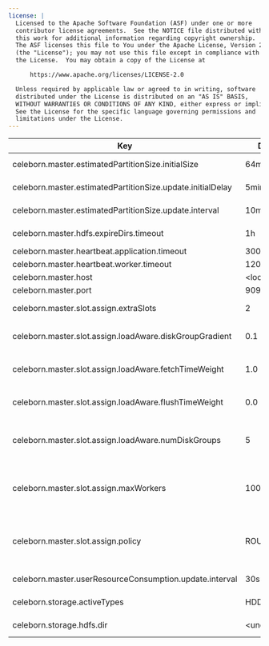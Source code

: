 ```yaml
---
license: |
  Licensed to the Apache Software Foundation (ASF) under one or more
  contributor license agreements.  See the NOTICE file distributed with
  this work for additional information regarding copyright ownership.
  The ASF licenses this file to You under the Apache License, Version 2.0
  (the "License"); you may not use this file except in compliance with
  the License.  You may obtain a copy of the License at

      https://www.apache.org/licenses/LICENSE-2.0

  Unless required by applicable law or agreed to in writing, software
  distributed under the License is distributed on an "AS IS" BASIS,
  WITHOUT WARRANTIES OR CONDITIONS OF ANY KIND, either express or implied.
  See the License for the specific language governing permissions and
  limitations under the License.
---
```


<!--begin-include-->
| Key | Default | Description | Since |
| --- | ------- | ----------- | ----- |
| celeborn.master.estimatedPartitionSize.initialSize | 64mb | Initial partition size for estimation, it will change according to runtime stats. | 0.3.0 | 
| celeborn.master.estimatedPartitionSize.update.initialDelay | 5min | Initial delay time before start updating partition size for estimation. | 0.3.0 | 
| celeborn.master.estimatedPartitionSize.update.interval | 10min | Interval of updating partition size for estimation. | 0.3.0 | 
| celeborn.master.hdfs.expireDirs.timeout | 1h | The timeout for a expire dirs to be deleted on HDFS. | 0.3.0 | 
| celeborn.master.heartbeat.application.timeout | 300s | Application heartbeat timeout. | 0.3.0 | 
| celeborn.master.heartbeat.worker.timeout | 120s | Worker heartbeat timeout. | 0.3.0 | 
| celeborn.master.host | &lt;localhost&gt; | Hostname for master to bind. | 0.2.0 | 
| celeborn.master.port | 9097 | Port for master to bind. | 0.2.0 | 
| celeborn.master.slot.assign.extraSlots | 2 | Extra slots number when master assign slots. | 0.3.0 | 
| celeborn.master.slot.assign.loadAware.diskGroupGradient | 0.1 | This value means how many more workload will be placed into a faster disk group than a slower group. | 0.3.0 | 
| celeborn.master.slot.assign.loadAware.fetchTimeWeight | 1.0 | Weight of average fetch time when calculating ordering in load-aware assignment strategy | 0.3.0 | 
| celeborn.master.slot.assign.loadAware.flushTimeWeight | 0.0 | Weight of average flush time when calculating ordering in load-aware assignment strategy | 0.3.0 | 
| celeborn.master.slot.assign.loadAware.numDiskGroups | 5 | This configuration is a guidance for load-aware slot allocation algorithm. This value is control how many disk groups will be created. | 0.3.0 | 
| celeborn.master.slot.assign.maxWorkers | 10000 | Max workers that slots of one shuffle can be allocated on. Will choose the smaller positive one from Master side and Client side, see `celeborn.client.slot.assign.maxWorkers`. | 0.3.1 | 
| celeborn.master.slot.assign.policy | ROUNDROBIN | Policy for master to assign slots, Celeborn supports two types of policy: roundrobin and loadaware. Loadaware policy will be ignored when `HDFS` is enabled in `celeborn.storage.activeTypes` | 0.3.0 | 
| celeborn.master.userResourceConsumption.update.interval | 30s | Time length for a window about compute user resource consumption. | 0.3.0 | 
| celeborn.storage.activeTypes | HDD,SSD | Enabled storage levels. Available options: HDD,SSD,HDFS.  | 0.3.0 | 
| celeborn.storage.hdfs.dir | &lt;undefined&gt; | HDFS base directory for Celeborn to store shuffle data. | 0.2.0 | 
<!--end-include-->
